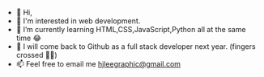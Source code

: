 - 👋 Hi,
- 👀 I'm interested in web development.
- 🌱 I’m currently learning HTML,CSS,JavaScript,Python all at the same time 😂
- 💞️ I will come back to Github as a full stack developer next year. (fingers crossed 🤞🏻)
- 📫 Feel free to email me hjleegraphic@gmail.com

<!---
hyeju-1ee/hyeju-1ee is a ✨ special ✨ repository because its `README.md` (this file) appears on your GitHub profile.
You can click the Preview link to take a look at your changes.
--->
